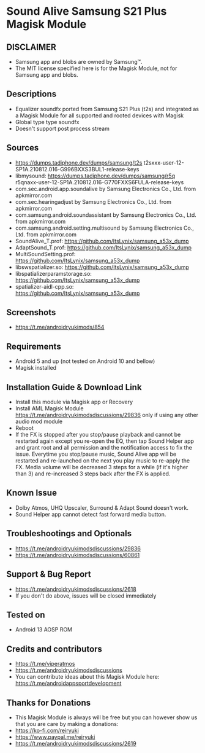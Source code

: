 # Sound Alive Samsung S21 Plus Magisk Module

## DISCLAIMER
- Samsung app and blobs are owned by Samsung™.
- The MIT license specified here is for the Magisk Module, not for Samsung app and blobs.

## Descriptions
- Equalizer soundfx ported from Samsung S21 Plus (t2s) and integrated as a Magisk Module for all supported and rooted devices with Magisk
- Global type type soundfx
- Doesn't support post process stream

## Sources
- https://dumps.tadiphone.dev/dumps/samsung/t2s t2sxxx-user-12-SP1A.210812.016-G996BXXS3BUL1-release-keys
- libmysound: https://dumps.tadiphone.dev/dumps/samsung/r5q r5qnaxx-user-12-SP1A.210812.016-G770FXXS6FULA-release-keys
- com.sec.android.app.soundalive by Samsung Electronics Co., Ltd. from apkmirror.com
- com.sec.hearingadjust by Samsung Electronics Co., Ltd. from apkmirror.com
- com.samsung.android.soundassistant by Samsung Electronics Co., Ltd. from apkmirror.com
- com.samsung.android.setting.multisound by Samsung Electronics Co., Ltd. from apkmirror.com
- SoundAlive_T.prof: https://github.com/ItsLynix/samsung_a53x_dump
- AdaptSound_T.prof: https://github.com/ItsLynix/samsung_a53x_dump
- MultiSoundSetting.prof: https://github.com/ItsLynix/samsung_a53x_dump
- libswspatializer.so: https://github.com/ItsLynix/samsung_a53x_dump
- libspatializerparamstorage.so: https://github.com/ItsLynix/samsung_a53x_dump
- spatializer-aidl-cpp.so: https://github.com/ItsLynix/samsung_a53x_dump

## Screenshots
- https://t.me/androidryukimods/854

## Requirements
- Android 5 and up (not tested on Android 10 and bellow)
- Magisk installed

## Installation Guide & Download Link
- Install this module via Magisk app or Recovery
- Install AML Magisk Module https://t.me/androidryukimodsdiscussions/29836 only if using any other audio mod module
- Reboot
- If the FX is stopped after you stop/pause playback and cannot be restarted again except you re-open the EQ,
  then tap Sound Helper app and grant root and all permission and the notification access to fix the issue.
  Everytime you stop/pause music, Sound Alive app will be restarted and re-launched on the next you play music to re-apply the FX.
  Media volume will be decreased 3 steps for a while (if it's higher than 3) and re-increased 3 steps back after the FX is applied.

## Known Issue
- Dolby Atmos, UHQ Upscaler, Surround & Adapt Sound doesn't work.
- Sound Helper app cannot detect fast forward media button.

## Troubleshootings and Optionals
- https://t.me/androidryukimodsdiscussions/29836
- https://t.me/androidryukimodsdiscussions/60861

## Support & Bug Report
- https://t.me/androidryukimodsdiscussions/2618
- If you don't do above, issues will be closed immediately

## Tested on
- Android 13 AOSP ROM

## Credits and contributors
- https://t.me/viperatmos
- https://t.me/androidryukimodsdiscussions
- You can contribute ideas about this Magisk Module here: https://t.me/androidappsportdevelopment

## Thanks for Donations
- This Magisk Module is always will be free but you can however show us that you are care by making a donations:
- https://ko-fi.com/reiryuki
- https://www.paypal.me/reiryuki
- https://t.me/androidryukimodsdiscussions/2619


